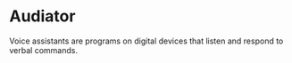 # Audiator
Voice assistants are programs on digital devices that listen and respond to verbal commands.
